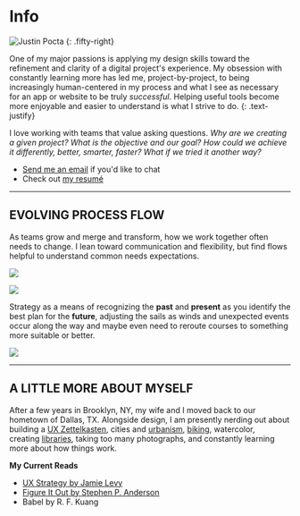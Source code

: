 # Info

![Justin Pocta](../assets/img/Info-Justin-Pocta.jpg)
{: .fifty-right}

One of my major passions is applying my design skills toward the refinement and clarity of a digital project's experience. My obsession with constantly learning more has led me, project-by-project, to being increasingly human-centered in my process and what I see as necessary for an app or website to be truly _successful_. Helping useful tools become more enjoyable and easier to understand is what I strive to do.
{: .text-justify}

I love working with teams that value asking questions. _Why are we creating a given project? What is the objective and our goal? How could we achieve it differently, better, smarter, faster? What if we tried it another way?_

- [Send me an email](mailto:howdy@justinpocta.com?subject=Hello) if you'd like to chat
- Check out [my resumé](http://www.justinpocta.com/2023-Pocta-Resume.pdf)

---

## EVOLVING PROCESS FLOW

As teams grow and merge and transform, how we work together often needs to change. I lean toward communication and flexibility, but find flows helpful to understand common needs expectations.

![](../assets/img/info-UX-Process.png)

![](../assets/img/info-UX-Strategy.png)

Strategy as a means of recognizing the **past** and **present** as you identify the best plan for the **future**, adjusting the sails as winds and unexpected events occur along the way and maybe even need to reroute courses to something more suitable or better.

![](../assets/img/info-UX-Strategic-Research.png)

---

## **A LITTLE MORE ABOUT MYSELF**

After a few years in Brooklyn, NY, my wife and I moved back to our hometown of Dallas, TX. Alongside design, I am presently nerding out about building a [UX Zettelkasten](http://zk.justinpocta.com/), cities and [urbanism](http://urbanist.justinpocta.com/), [biking](https://www.youtube.com/playlist?list=PLecJQW4DoGw2qD7qdsbRGzwz53QF9IBM7), watercolor, creating [libraries](http://library.justinpocta.com/), taking too many photographs, and constantly learning more about how things work.

**My Current Reads**

- [UX Strategy by Jamie Levy](https://jaimelevy.com/ux-strategy-book/)
- [Figure It Out by Stephen P. Anderson](https://rosenfeldmedia.com/books/figure-it-out/)
- Babel by R. F. Kuang